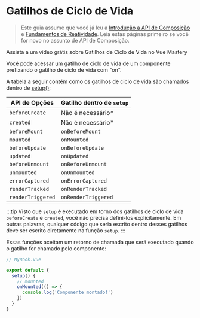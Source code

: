 # Gatilhos de Ciclo de Vida

> Este guia assume que você já leu a [Introdução a API de Composição](composition-api-introduction.html) e [Fundamentos de Reatividade](reactivity-fundamentals.html). Leia estas páginas primeiro se você for novo no assunto de API de Composição.

<VideoLesson href="https://www.vuemastery.com/courses/vue-3-essentials/lifecycle-hooks" title="Saiba mais sobre como os Gatilhos de Ciclo de Vida funcionam com o Vue Mastery">Assista a um vídeo grátis sobre Gatilhos de Ciclo de Vida no Vue Mastery</VideoLesson>

Você pode acessar um gatilho de ciclo de vida de um componente prefixando o gatilho de ciclo de vida com "on".

A tabela a seguir contém como os gatilhos de ciclo de vida são chamados dentro de [setup()](composition-api-setup.html):

| API de Opções     | Gatilho dentro de `setup`  |
| ----------------- | -------------------------- |
| `beforeCreate`    | Não é necessário\*         |
| `created`         | Não é necessário\*         |
| `beforeMount`     | `onBeforeMount`            |
| `mounted`         | `onMounted`                |
| `beforeUpdate`    | `onBeforeUpdate`           |
| `updated`         | `onUpdated`                |
| `beforeUnmount`   | `onBeforeUnmount`          |
| `unmounted`       | `onUnmounted`              |
| `errorCaptured`   | `onErrorCaptured`          |
| `renderTracked`   | `onRenderTracked`          |
| `renderTriggered` | `onRenderTriggered`        |

:::tip
Visto que `setup` é executado em torno dos gatilhos de ciclo de vida `beforeCreate` e `created`, você não precisa defini-los explicitamente. Em outras palavras, qualquer código que seria escrito dentro desses gatilhos deve ser escrito diretamente na função `setup`.
:::

Essas funções aceitam um retorno de chamada que será executado quando o gatilho for chamado pelo componente:

```js
// MyBook.vue

export default {
  setup() {
    // mounted
    onMounted(() => {
      console.log('Componente montado!')
    })
  }
}
```
